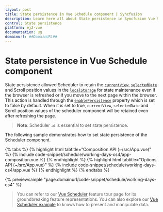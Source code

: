 ```yaml
---
layout: post
title: State persistence in Vue Schedule component | Syncfusion
description: Learn here all about State persistence in Syncfusion Vue Schedule component of Syncfusion Essential JS 2 and more.
control: State persistence 
platform: ej2-vue
documentation: ug
domainurl: ##DomainURL##
---
```


# State persistence in Vue Schedule component

State persistence allowed Scheduler to retain the [`currentView`](https://ej2.syncfusion.com/vue/documentation/api/schedule/#currentview), [`selectedDate`](https://ej2.syncfusion.com/vue/documentation/api/schedule/#selecteddate) and Scroll position values in the [`localStorage`](https://www.w3schools.com/html/html5_webstorage.asp#) for state maintenance even if the browser is refreshed or if you move to the next page within the browser. This action is handled through the [`enablePersistence`](https://ej2.syncfusion.com/vue/documentation/api/schedule/#enablepersistence) property which is set to false by default. When it is set to true, `currentView`, `selectedDate` and Scroll position values of the scheduler component will be retained even after refreshing the page.

> **Note**: Scheduler `id` is essential to set state persistence.

The following sample demonstrates how to set state persistence of the Scheduler component.

{% tabs %}
{% highlight html tabtitle="Composition API (~/src/App.vue)" %}
{% include code-snippet/schedule/working-days-cs4/app-composition.vue %}
{% endhighlight %}
{% highlight html tabtitle="Options API (~/src/App.vue)" %}
{% include code-snippet/schedule/working-days-cs4/app.vue %}
{% endhighlight %}
{% endtabs %}
        
{% previewsample "page.domainurl/code-snippet/schedule/working-days-cs4" %}

> You can refer to our [Vue Scheduler](https://www.syncfusion.com/vue-components/vue-scheduler) feature tour page for its groundbreaking feature representations. You can also explore our [Vue Scheduler example](https://ej2.syncfusion.com/vue/demos/#/material/schedule/overview.html) to knows how to present and manipulate data.